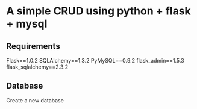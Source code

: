 # A simple CRUD using python + flask + mysql

## Requirements
Flask==1.0.2
SQLAlchemy==1.3.2
PyMySQL==0.9.2
flask_admin==1.5.3
flask_sqlalchemy==2.3.2

## Database

Create a new database 